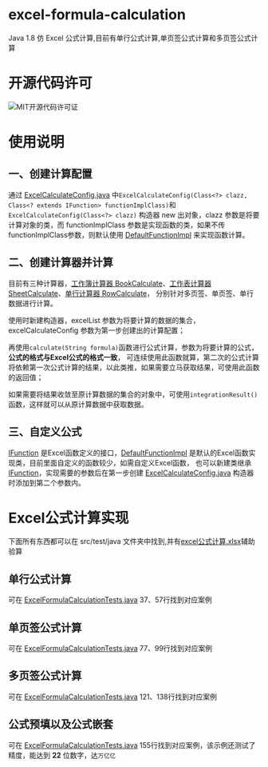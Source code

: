 # excel-formula-calculation
Java 1.8 仿 Excel 公式计算,目前有单行公式计算,单页签公式计算和多页签公式计算

# 开源代码许可

![MIT开源代码许可证](https://img.shields.io/badge/license-MIT-green)

# 使用说明

## 一、创建计算配置
通过 [ExcelCalculateConfig.java](src/main/java/com/wsbxd/excel/formula/calculation/common/config/ExcelCalculateConfig.java) 中`ExcelCalculateConfig(Class<?> clazz, Class<? extends IFunction> functionImplClass)`和`ExcelCalculateConfig(Class<?> clazz)`
构造器 new 出对象，clazz 参数是将要计算对象的类，而 functionImplClass 参数是实现函数的类，如果不传functionImplClass参数，则默认使用 [DefaultFunctionImpl](src/main/java/com/wsbxd/excel/formula/calculation/common/function/DefaultFunctionImpl.java) 来实现函数计算。

## 二、创建计算器并计算
目前有三种计算器，[工作簿计算器 BookCalculate](src/main/java/com/wsbxd/excel/formula/calculation/module/book/BookCalculate.java)、[工作表计算器 SheetCalculate](src/main/java/com/wsbxd/excel/formula/calculation/module/sheet/SheetCalculate.java)、[单行计算器 RowCalculate](src/main/java/com/wsbxd/excel/formula/calculation/module/row/RowCalculate.java)，
分别针对多页签、单页签、单行数据进行计算。

使用时新建构造器，excelList 参数为将要计算的数据的集合，excelCalculateConfig 参数为第一步创建出的计算配置；

再使用`calculate(String formula)`函数进行公式计算，参数为将要计算的公式，**公式的格式与Excel公式的格式一致**，
可连续使用此函数就算，第二次的公式计算将依赖第一次公式计算的结果，以此类推，如果需要立马获取结果，可使用此函数的返回值；

如果需要将结果收敛至原计算数据的集合的对象中，可使用`integrationResult()`函数，这样就可以从原计算数据中获取数据。

## 三、自定义公式
[IFunction](src/main/java/com/wsbxd/excel/formula/calculation/common/interfaces/IFunction.java) 是Excel函数定义的接口，[DefaultFunctionImpl](src/main/java/com/wsbxd/excel/formula/calculation/common/function/DefaultFunctionImpl.java) 是默认的Excel函数实现类，目前里面自定义的函数较少，如需自定义Excel函数，
也可以新建类继承 [IFunction](src/main/java/com/wsbxd/excel/formula/calculation/common/interfaces/IFunction.java)，实现需要的参数后在第一步创建 [ExcelCalculateConfig.java](src/main/java/com/wsbxd/excel/formula/calculation/common/config/ExcelCalculateConfig.java) 构造器时添加到第二个参数内。

# Excel公式计算实现

下面所有东西都可以在 src/test/java 文件夹中找到,并有[excel公式计算.xlsx](src/test/java/com/wsbxd/excel/formula/calculation/excel公式计算.xlsx)辅助验算

## 单行公式计算
可在 [ExcelFormulaCalculationTests.java](src/test/java/com/wsbxd/excel/formula/calculation/ExcelFormulaCalculationTests.java) 37、57行找到对应案例

## 单页签公式计算
可在 [ExcelFormulaCalculationTests.java](src/test/java/com/wsbxd/excel/formula/calculation/ExcelFormulaCalculationTests.java) 77、99行找到对应案例

## 多页签公式计算
可在 [ExcelFormulaCalculationTests.java](src/test/java/com/wsbxd/excel/formula/calculation/ExcelFormulaCalculationTests.java) 121、138行找到对应案例

## 公式预填以及公式嵌套
可在 [ExcelFormulaCalculationTests.java](src/test/java/com/wsbxd/excel/formula/calculation/ExcelFormulaCalculationTests.java) 155行找到对应案例，该示例还测试了精度，能达到 **22** 位数字，达`万亿亿`